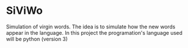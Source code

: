 # SiViWo
Simulation of virgin words.  The idea is to simulate how the new words appear in the language.  In this project the programation's language used will be python (version 3)
